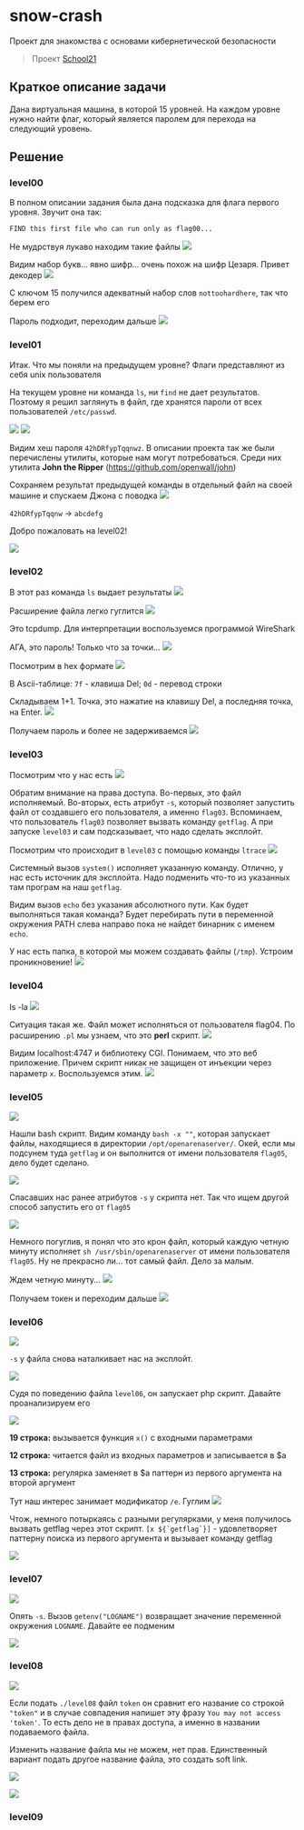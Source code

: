 # snow-crash
Проект для знакомства с основами кибернетической безопасности

> Проект [School21](https://21-school.ru/)


## Краткое описание задачи

Дана виртуальная машина, в которой 15 уровней.
На каждом уровне нужно найти флаг, который является паролем для перехода на следующий уровень.

## Решение

### level00

В полном описании задания была дана подсказка для флага первого уровня. Звучит она так:

```
FIND this first file who can run only as flag00...
```

Не мудрствуя лукаво находим такие файлы
![](img/level00_1.png)

Видим набор букв... явно шифр... очень похож на шифр Цезаря. Привет декодер
![](img/level00_2.png)

С ключом 15 получился адекватный набор слов `nottoohardhere`, так что берем его

Пароль подходит, переходим дальше
![](img/level00_3.png)

### level01

Итак. Что мы поняли на предыдущем уровне?
Флаги представляют из себя unix пользователя


На текущем уровне ни команда `ls`, ни `find` не дает результатов.
Поэтому я решил заглянуть в файл, где хранятся пароли от всех пользователей `/etc/passwd`.

![](img/level01_1.png)
![](img/level01_2.png)

Видим хеш пароля `42hDRfypTqqnwz`.
В описании проекта так же были перечислены утилиты, которые нам могут потребоваться. Среди них утилита __John the Ripper__ (https://github.com/openwall/john)

Сохраняем результат предыдущей команды в отдельный файл на своей машине и спускаем Джона с поводка
![](img/level01_3.png)

`42hDRfypTqqnw` -> `abcdefg`

Добро пожаловать на level02!

![](img/level01_4.png)

### level02

В этот раз команда `ls` выдает результаты
![](img/level02_1.png)

Расширение файла легко гуглится
![](img/level02_2.png)

Это tcpdump. Для интерпретации воспользуемся программой WireShark

АГА, это пароль! Только что за точки...
![](img/level02_3.png)

Посмотрим в hex формате
![](img/level02_4.png)

В Ascii-таблице: `7f` - клавиша Del; `0d` - перевод строки

Складываем 1+1. Точка, это нажатие на клавишу Del, а последняя точка, на Enter.
![](img/level02_5.gif)

Получаем пароль и более не задерживаемся
![](img/level02_6.png)

### level03

Посмотрим что у нас есть
![](img/level03_1.png)

Обратим внимание на права доступа. Во-первых, это файл исполняемый.
Во-вторых, есть атрибут `-s`, который позволяет запустить файл от создавшего его пользователя, а именно `flag03`. Вспоминаем, что пользователь `flag03` позволяет вызвать команду `getflag`. А при запуске `level03` и сам подсказывает, что надо сделать эксплойт.

Посмотрим что происходит в `level03` с помощью команды `ltrace`
![](img/level03_2.png)

Системный вызов `system()` исполняет указанную команду. Отлично, у нас есть источник для эксплойта. Надо подменить что-то из указанных там програм на наш `getflag`.

Видим вызов `echo` без указания абсолютного пути. Как будет выполняться такая команда?
Будет перебирать пути в переменной окружения PATH слева направо пока не найдет бинарник с именем `echo`.

У нас есть папка, в которой мы можем создавать файлы (`/tmp`).
Устроим проникновение!
![](img/level03_3.png)

### level04

ls -la
![](img/level04_1.png)

Ситуация такая же. Файл может исполняться от пользователя flag04.
По раcширению `.pl` мы узнаем, что это __perl__ скрипт.
![](img/level04_2.png)

Видим localhost:4747 и библиотеку CGI. Понимаем, что это веб приложение. Причем скрипт никак не защищен от инъекции через параметр `x`.
Воспользуемся этим.
![](img/level04_3.png)

### level05

![](img/level05_1.png)

Нашли bash скрипт.
Видим команду `bash -x ""`, которая запускает файлы, находящиеся в директории `/opt/openarenaserver/`.
Окей, если мы подсунем туда `getflag` и он выполнится от имени пользователя `flag05`, дело будет сделано.

![](img/level05_2.png)

Спасавших нас ранее атрибутов `-s` у скрипта нет. Так что ищем другой способ запустить его от `flag05`

![](img/level05_3.png)

Немного погуглив, я понял что это крон файл, который каждую четную минуту исполняет `sh /usr/sbin/openarenaserver` от имени пользователя `flag05`. Ну не прекрасно ли... тот самый файл.
Дело за малым.

Ждем четную минуту...
![](img/level05_4.png)

Получаем токен и переходим дальше
![](img/level05_5.png)

### level06

![](img/level06_1.png)

`-s` у файла снова наталкивает нас на эксплойт.

![](img/level06_2.png)

Судя по поведению файла `level06`, он запускает php скрипт. Давайте проанализируем его

![](img/level06_3.png)

__19 строка:__ вызывается функция `x()` с входными параметрами

__12 строка:__ читается файл из входных параметров и записывается в $a

__13 строка:__ регулярка заменяет в $a паттерн из первого аргумента на второй аргумент

Тут наш интерес занимает модификатор `/e`. Гуглим
![](img/level06_4.png)

Чтож, немного потыркаясь с разными регулярками, у меня получилось вызвать getflag через этот скрипт.
```[x ${`getflag`}]``` - удовлетворяет паттерну поиска из первого аргумента и вызывает команду getflag

![](img/level06_5.png)

### level07

![](img/level07_1.png)

Опять `-s`. Вызов `getenv("LOGNAME")` возвращает значение переменной окружения `LOGNAME`.
Давайте ее подменим

![](img/level07_2.png)

### level08

![](img/level08_1.png)

Если подать `./level08` файл `token` он сравнит его название со строкой `"token"` и в случае совпадения напишет эту фразу `You may not access 'token'`. То есть дело не в правах доступа, а именно в названии подаваемого файла.

Изменить название файла мы не можем, нет прав. Единственный вариант подать другое название файла, это создать soft link.

![](img/level08_2.png)

![](img/level08_3.png)

### level09
